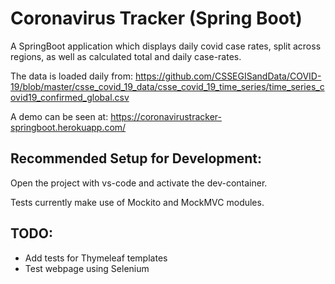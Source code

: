 # Coronavirus Tracker (Spring Boot)

A SpringBoot application which displays daily covid case rates, split across regions, as well as calculated total and daily case-rates.

The data is loaded daily from:
 https://github.com/CSSEGISandData/COVID-19/blob/master/csse_covid_19_data/csse_covid_19_time_series/time_series_covid19_confirmed_global.csv

A demo can be seen at:
https://coronavirustracker-springboot.herokuapp.com/


## Recommended Setup for Development:

Open the project with vs-code and activate the dev-container.

Tests currently make use of Mockito and MockMVC modules.

## TODO:

- Add tests for Thymeleaf templates
- Test webpage using Selenium
